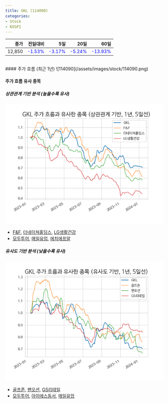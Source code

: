 ```yaml
---
title: GKL (114090)
categories:
- Stock
- KOSPI
---
```


|종가|전일대비|5일|20일|60일|
|---:|-------:|--:|---:|---:|
|12,850|<span style="color: blue">-1.53%</span>|<span style="color: blue">-3.17%</span>|<span style="color: blue">-5.24%</span>|<span style="color: blue">-13.93%</span>|

<!-- more -->
<br>
#### 주가 흐름 (최근 1년)
![114090](/assets/images/stock/114090.png)

#### 주가 흐름 유사 종목

##### 상관관계 기반 분석 (높을수록 유사)
![114090](/assets/images/stock/114090_corr.png)
- [F&F](/383220/), [더네이쳐홀딩스](/298540/), [LG생활건강](/051900/)
- [모두투어](/080160/), [매일유업](/267980/), [에치에프알](/230240/)

##### 유사도 기반 분석 (낮을수록 유사)	
![114090](/assets/images/stock/114090_sim.png)
- [골프존](/215000/), [팬오션](/028670/), [GS리테일](/007070/)
- [모두투어](/080160/), [아이에스동서](/010780/), [매일유업](/267980/)
